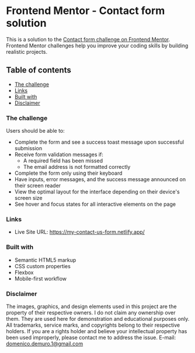 # Frontend Mentor - Contact form solution

This is a solution to the [Contact form challenge on Frontend Mentor](https://www.frontendmentor.io/challenges/contact-form--G-hYlqKJj). Frontend Mentor challenges help you improve your coding skills by building realistic projects. 

## Table of contents

- [The challenge](#the-challenge)
- [Links](#links)
- [Built with](#built-with)
- [Disclaimer](#disclaimer)


### The challenge

Users should be able to:

- Complete the form and see a success toast message upon successful submission
- Receive form validation messages if:
  - A required field has been missed
  - The email address is not formatted correctly
- Complete the form only using their keyboard
- Have inputs, error messages, and the success message announced on their screen reader
- View the optimal layout for the interface depending on their device's screen size
- See hover and focus states for all interactive elements on the page


### Links

- Live Site URL: https://my-contact-us-form.netlify.app/


### Built with

- Semantic HTML5 markup
- CSS custom properties
- Flexbox
- Mobile-first workflow

### Disclaimer
The images, graphics, and design elements used in this project are the property of their respective owners. I do not claim any ownership over them. They are used here for demonstration and educational purposes only. All trademarks, service marks, and copyrights belong to their respective holders. If you are a rights holder and believe your intellectual property has been used improperly, please contact me to address the issue. 
E-mail: domenico.demuro.1@gmail.com

